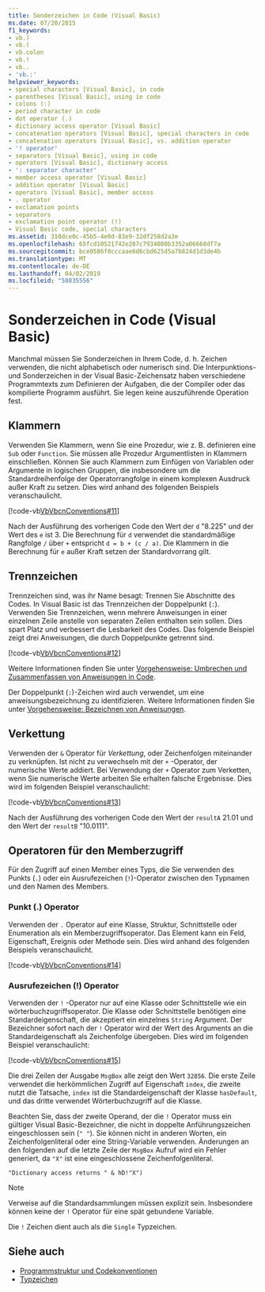 ```yaml
---
title: Sonderzeichen in Code (Visual Basic)
ms.date: 07/20/2015
f1_keywords:
- vb.)
- vb.(
- vb.colon
- vb.!
- vb..
- 'vb.:'
helpviewer_keywords:
- special characters [Visual Basic], in code
- parentheses [Visual Basic], using in code
- colons (:)
- period character in code
- dot operator (.)
- dictionary access operator [Visual Basic]
- concatenation operators [Visual Basic], special characters in code
- concatenation operators [Visual Basic], vs. addition operator
- '! operator'
- separators [Visual Basic], using in code
- operators [Visual Basic], dictionary access
- ': separator character'
- member access operator [Visual Basic]
- addition operator [Visual Basic]
- operators [Visual Basic], member access
- . operator
- exclamation points
- separators
- exclamation point operator (!)
- Visual Basic code, special characters
ms.assetid: 310dce0c-45b5-4e0d-83e9-32df258d2a3e
ms.openlocfilehash: 65fcd10521742e287c7934080b3352a06668df7a
ms.sourcegitcommit: bce0586f0cccaae6d6cbd625d5a7b824d1d3de4b
ms.translationtype: MT
ms.contentlocale: de-DE
ms.lasthandoff: 04/02/2019
ms.locfileid: "58835556"
---
```

# <a name="special-characters-in-code-visual-basic"></a>Sonderzeichen in Code (Visual Basic)
Manchmal müssen Sie Sonderzeichen in Ihrem Code, d. h. Zeichen verwenden, die nicht alphabetisch oder numerisch sind. Die Interpunktions- und Sonderzeichen in der Visual Basic-Zeichensatz haben verschiedene Programmtexts zum Definieren der Aufgaben, die der Compiler oder das kompilierte Programm ausführt. Sie legen keine auszuführende Operation fest.  
  
## <a name="parentheses"></a>Klammern  
 Verwenden Sie Klammern, wenn Sie eine Prozedur, wie z. B. definieren eine `Sub` oder `Function`. Sie müssen alle Prozedur Argumentlisten in Klammern einschließen. Können Sie auch Klammern zum Einfügen von Variablen oder Argumente in logischen Gruppen, die insbesondere um die Standardreihenfolge der Operatorrangfolge in einem komplexen Ausdruck außer Kraft zu setzen. Dies wird anhand des folgenden Beispiels veranschaulicht.  
  
 [!code-vb[VbVbcnConventions#11](~/samples/snippets/visualbasic/VS_Snippets_VBCSharp/VbVbcnConventions/VB/Class1.vb#11)]  
  
 Nach der Ausführung des vorherigen Code den Wert der `d` "8.225" und der Wert des `e` ist 3. Die Berechnung für `d` verwendet die standardmäßige Rangfolge `/` über `+` entspricht `d = b + (c / a)`. Die Klammern in die Berechnung für `e` außer Kraft setzen der Standardvorrang gilt.  
  
## <a name="separators"></a>Trennzeichen  
 Trennzeichen sind, was ihr Name besagt: Trennen Sie Abschnitte des Codes. In Visual Basic ist das Trennzeichen der Doppelpunkt (`:`). Verwenden Sie Trennzeichen, wenn mehrere Anweisungen in einer einzelnen Zeile anstelle von separaten Zeilen enthalten sein sollen. Dies spart Platz und verbessert die Lesbarkeit des Codes. Das folgende Beispiel zeigt drei Anweisungen, die durch Doppelpunkte getrennt sind.  
  
 [!code-vb[VbVbcnConventions#12](~/samples/snippets/visualbasic/VS_Snippets_VBCSharp/VbVbcnConventions/VB/Class1.vb#12)]  
  
 Weitere Informationen finden Sie unter [Vorgehensweise: Umbrechen und Zusammenfassen von Anweisungen in Code](../../../visual-basic/programming-guide/program-structure/how-to-break-and-combine-statements-in-code.md).  
  
 Der Doppelpunkt (`:`)-Zeichen wird auch verwendet, um eine anweisungsbezeichnung zu identifizieren. Weitere Informationen finden Sie unter [Vorgehensweise: Bezeichnen von Anweisungen](../../../visual-basic/programming-guide/program-structure/how-to-label-statements.md).  
  
## <a name="concatenation"></a>Verkettung  
 Verwenden der `&` Operator für *Verkettung*, oder Zeichenfolgen miteinander zu verknüpfen. Ist nicht zu verwechseln mit der `+` -Operator, der numerische Werte addiert. Bei Verwendung der `+` Operator zum Verketten, wenn Sie numerische Werte arbeiten Sie erhalten falsche Ergebnisse. Dies wird im folgenden Beispiel veranschaulicht:  
  
 [!code-vb[VbVbcnConventions#13](~/samples/snippets/visualbasic/VS_Snippets_VBCSharp/VbVbcnConventions/VB/Class1.vb#13)]  
  
 Nach der Ausführung des vorherigen Code den Wert der `resultA` 21.01 und den Wert der `resultB` "10.0111".  
  
## <a name="member-access-operators"></a>Operatoren für den Memberzugriff  
 Für den Zugriff auf einen Member eines Typs, die Sie verwenden des Punkts (`.`) oder ein Ausrufezeichen (`!`)-Operator zwischen den Typnamen und den Namen des Members.  
  
### <a name="dot--operator"></a>Punkt (.) Operator  
 Verwenden der `.` Operator auf eine Klasse, Struktur, Schnittstelle oder Enumeration als ein Memberzugriffsoperator. Das Element kann ein Feld, Eigenschaft, Ereignis oder Methode sein. Dies wird anhand des folgenden Beispiels veranschaulicht.  
  
 [!code-vb[VbVbcnConventions#14](~/samples/snippets/visualbasic/VS_Snippets_VBCSharp/VbVbcnConventions/VB/Class1.vb#14)]  
  
### <a name="exclamation-point--operator"></a>Ausrufezeichen (!) Operator  
 Verwenden der `!` -Operator nur auf eine Klasse oder Schnittstelle wie ein wörterbuchzugriffsoperator. Die Klasse oder Schnittstelle benötigen eine Standardeigenschaft, die akzeptiert ein einzelnes `String` Argument. Der Bezeichner sofort nach der `!` Operator wird der Wert des Arguments an die Standardeigenschaft als Zeichenfolge übergeben. Dies wird im folgenden Beispiel veranschaulicht:  
  
 [!code-vb[VbVbcnConventions#15](~/samples/snippets/visualbasic/VS_Snippets_VBCSharp/VbVbcnConventions/VB/Class1.vb#15)]  
  
 Die drei Zeilen der Ausgabe `MsgBox` alle zeigt den Wert `32856`. Die erste Zeile verwendet die herkömmlichen Zugriff auf Eigenschaft `index`, die zweite nutzt die Tatsache, `index` ist die Standardeigenschaft der Klasse `hasDefault`, und das dritte verwendet Wörterbuchzugriff auf die Klasse.  
  
 Beachten Sie, dass der zweite Operand, der die `!` Operator muss ein gültiger Visual Basic-Bezeichner, die nicht in doppelte Anführungszeichen eingeschlossen sein (`" "`). Sie können nicht in anderen Worten, ein Zeichenfolgenliteral oder eine String-Variable verwenden. Änderungen an den folgenden auf die letzte Zeile der `MsgBox` Aufruf wird ein Fehler generiert, da `"X"` ist eine eingeschlossene Zeichenfolgenliteral.  
  
 `"Dictionary access returns " & hD!"X")`  
  
> [!NOTE]
>  Verweise auf die Standardsammlungen müssen explizit sein. Insbesondere können keine der `!` Operator für eine spät gebundene Variable.  
  
 Die `!` Zeichen dient auch als die `Single` Typzeichen.  
  
## <a name="see-also"></a>Siehe auch

- [Programmstruktur und Codekonventionen](../../../visual-basic/programming-guide/program-structure/program-structure-and-code-conventions.md)
- [Typzeichen](../../../visual-basic/programming-guide/language-features/data-types/type-characters.md)
